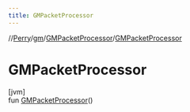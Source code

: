 ```yaml
---
title: GMPacketProcessor
---
```

//[Perry](../../../index.html)/[gm](../index.html)/[GMPacketProcessor](index.html)/[GMPacketProcessor](-g-m-packet-processor.html)



# GMPacketProcessor



[jvm]\
fun [GMPacketProcessor](-g-m-packet-processor.html)()




